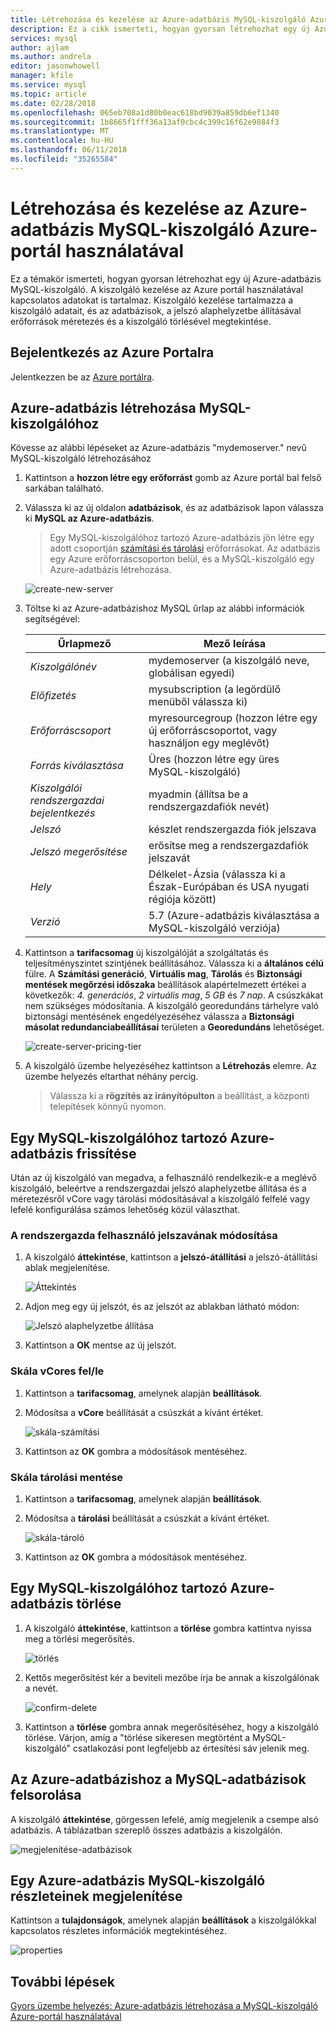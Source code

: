 ```yaml
---
title: Létrehozása és kezelése az Azure-adatbázis MySQL-kiszolgáló Azure-portál használatával
description: Ez a cikk ismerteti, hogyan gyorsan létrehozhat egy új Azure-adatbázist a MySQL-kiszolgáló és az Azure portál használatával kiszolgáló kezeléséhez.
services: mysql
author: ajlam
ms.author: andrela
editor: jasonwhowell
manager: kfile
ms.service: mysql
ms.topic: article
ms.date: 02/28/2018
ms.openlocfilehash: 065eb708a1d80b0eac618bd9039a859db6ef1340
ms.sourcegitcommit: 1b8665f1fff36a13af0cbc4c399c16f62e9884f3
ms.translationtype: MT
ms.contentlocale: hu-HU
ms.lasthandoff: 06/11/2018
ms.locfileid: "35265584"
---
```

# <a name="create-and-manage-azure-database-for-mysql-server-using-azure-portal"></a>Létrehozása és kezelése az Azure-adatbázis MySQL-kiszolgáló Azure-portál használatával
Ez a témakör ismerteti, hogyan gyorsan létrehozhat egy új Azure-adatbázis MySQL-kiszolgáló. A kiszolgáló kezelése az Azure portál használatával kapcsolatos adatokat is tartalmaz. Kiszolgáló kezelése tartalmazza a kiszolgáló adatait, és az adatbázisok, a jelszó alaphelyzetbe állításával erőforrások méretezés és a kiszolgáló törlésével megtekintése.

## <a name="log-in-to-the-azure-portal"></a>Bejelentkezés az Azure Portalra
Jelentkezzen be az [Azure portálra](https://portal.azure.com).

## <a name="create-an-azure-database-for-mysql-server"></a>Azure-adatbázis létrehozása MySQL-kiszolgálóhoz
Kövesse az alábbi lépéseket az Azure-adatbázis "mydemoserver." nevű MySQL-kiszolgáló létrehozásához

1. Kattintson a **hozzon létre egy erőforrást** gomb az Azure portál bal felső sarkában található.

2. Válassza ki az új oldalon **adatbázisok**, és az adatbázisok lapon válassza ki **MySQL az Azure-adatbázis**.

    > Egy MySQL-kiszolgálóhoz tartozó Azure-adatbázis jön létre egy adott csoportján [számítási és tárolási](./concepts-pricing-tiers.md) erőforrásokat. Az adatbázis egy Azure erőforráscsoporton belül, és a MySQL-kiszolgáló egy Azure-adatbázis létrehozása.

   ![create-new-server](./media/howto-create-manage-server-portal/create-new-server.png)

3. Töltse ki az Azure-adatbázishoz MySQL űrlap az alábbi információk segítségével:

    | **Űrlapmező** | **Mező leírása** |
    |----------------|-----------------------|
    | *Kiszolgálónév* | mydemoserver (a kiszolgáló neve, globálisan egyedi) |
    | *Előfizetés* | mysubscription (a legördülő menüből válassza ki) |
    | *Erőforráscsoport* | myresourcegroup (hozzon létre egy új erőforráscsoportot, vagy használjon egy meglévőt) |
    | *Forrás kiválasztása* | Üres (hozzon létre egy üres MySQL-kiszolgáló) |
    | *Kiszolgálói rendszergazdai bejelentkezés* | myadmin (állítsa be a rendszergazdafiók nevét) |
    | *Jelszó* | készlet rendszergazda fiók jelszava |
    | *Jelszó megerősítése* | erősítse meg a rendszergazdafiók jelszavát |
    | *Hely* | Délkelet-Ázsia (válassza ki a Észak-Európában és USA nyugati régiója között) |
    | *Verzió* | 5.7 (Azure-adatbázis kiválasztása a MySQL-kiszolgáló verziója) |

4. Kattintson a **tarifacsomag** új kiszolgálóját a szolgáltatás és teljesítményszintet szintjének beállításához. Válassza ki a **általános célú** fülre. A **Számítási generáció**, **Virtuális mag**, **Tárolás** és **Biztonsági mentések megőrzési időszaka** beállítások alapértelmezett értékei a következők: *4. generációs*, *2 virtuális mag*, *5 GB* és *7 nap*. A csúszkákat nem szükséges módosítania. A kiszolgáló georedundáns tárhelyre való biztonsági mentésének engedélyezéséhez válassza a **Biztonsági másolat redundanciabeállításai** területen a **Georedundáns** lehetőséget.

   ![create-server-pricing-tier](./media/howto-create-manage-server-portal/create-server-pricing-tier.png)

5. A kiszolgáló üzembe helyezéséhez kattintson a **Létrehozás** elemre. Az üzembe helyezés eltarthat néhány percig.

    > Válassza ki a **rögzítés az irányítópulton** a beállítást, a központi telepítések könnyű nyomon.

## <a name="update-an-azure-database-for-mysql-server"></a>Egy MySQL-kiszolgálóhoz tartozó Azure-adatbázis frissítése
Után az új kiszolgáló van megadva, a felhasználó rendelkezik-e a meglévő kiszolgáló, beleértve a rendszergazdai jelszó alaphelyzetbe állítása és a méretezésről vCore vagy tárolási módosításával a kiszolgáló felfelé vagy lefelé konfigurálása számos lehetőség közül választhat.

### <a name="change-the-administrator-user-password"></a>A rendszergazda felhasználó jelszavának módosítása
1. A kiszolgáló **áttekintése**, kattintson a **jelszó-átállítási** a jelszó-átállítási ablak megjelenítése.

   ![Áttekintés](./media/howto-create-manage-server-portal/overview.png)

2. Adjon meg egy új jelszót, és az jelszót az ablakban látható módon:

   ![Jelszó alaphelyzetbe állítása](./media/howto-create-manage-server-portal/reset-password.png)

3. Kattintson a **OK** mentse az új jelszót.

### <a name="scale-vcores-updown"></a>Skála vCores fel/le

1. Kattintson a **tarifacsomag**, amelynek alapján **beállítások**.

2. Módosítsa a **vCore** beállítását a csúszkát a kívánt értéket.

    ![skála-számítási](./media/howto-create-manage-server-portal/scale-compute.png)

3. Kattintson az **OK** gombra a módosítások mentéséhez.

### <a name="scale-storage-up"></a>Skála tárolási mentése

1. Kattintson a **tarifacsomag**, amelynek alapján **beállítások**.

2. Módosítsa a **tárolási** beállítását a csúszkát a kívánt értéket.

    ![skála-tároló](./media/howto-create-manage-server-portal/scale-storage.png)

3. Kattintson az **OK** gombra a módosítások mentéséhez.

## <a name="delete-an-azure-database-for-mysql-server"></a>Egy MySQL-kiszolgálóhoz tartozó Azure-adatbázis törlése

1. A kiszolgáló **áttekintése**, kattintson a **törlése** gombra kattintva nyissa meg a törlési megerősítés.

    ![törlés](./media/howto-create-manage-server-portal/delete.png)

2. Kettős megerősítést kér a beviteli mezőbe írja be annak a kiszolgálónak a nevét.

    ![confirm-delete](./media/howto-create-manage-server-portal/confirm.png)

3. Kattintson a **törlése** gombra annak megerősítéséhez, hogy a kiszolgáló törlése. Várjon, amíg a "törlése sikeresen megtörtént a MySQL-kiszolgáló" csatlakozási pont legfeljebb az értesítési sáv jelenik meg.

## <a name="list-the-azure-database-for-mysql-databases"></a>Az Azure-adatbázishoz a MySQL-adatbázisok felsorolása
A kiszolgáló **áttekintése**, görgessen lefelé, amíg megjelenik a csempe alsó adatbázis. A táblázatban szereplő összes adatbázis a kiszolgálón.

   ![megjelenítése-adatbázisok](./media/howto-create-manage-server-portal/show-databases.png)

## <a name="show-details-of-an-azure-database-for-mysql-server"></a>Egy Azure-adatbázis MySQL-kiszolgáló részleteinek megjelenítése
Kattintson a **tulajdonságok**, amelynek alapján **beállítások** a kiszolgálókkal kapcsolatos részletes információk megtekintéséhez.

![properties](./media/howto-create-manage-server-portal/properties.png)

## <a name="next-steps"></a>További lépések

[Gyors üzembe helyezés: Azure-adatbázis létrehozása a MySQL-kiszolgáló Azure-portál használatával](./quickstart-create-mysql-server-database-using-azure-portal.md)